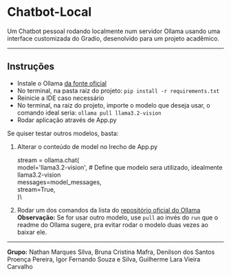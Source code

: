 # Chatbot-Local
Um Chatbot pessoal rodando localmente num servidor Ollama usando uma interface customizada do Gradio, desenolvido para um projeto acadêmico.  

---

## Instruções  
- Instale o Ollama [da fonte oficial](https://ollama.com/download)  
- No terminal, na pasta raiz do projeto:
  `pip install -r requirements.txt`
- Reinicie a IDE caso necessário
- No terminal, na raiz do projeto, importe o modelo que deseja usar, o comando ideal seria:
  `ollama pull llama3.2-vision`  
- Rodar aplicação através de App.py

Se quiser testar outros modelos, basta:
1. Alterar o conteúdo de model no lrecho de App.py

      stream = ollama.chat(\
              model='llama3.2-vision', # Define que modelo sera utilizado, idealmente llama3.2-vision\
              messages=model_messages,\
              stream=True,\
          )\

2. Rodar um dos comandos da lista do [repositório oficial do Ollama](https://github.com/ollama/ollama)
**Observação:** Se for usar outro modelo, use `pull` ao invés do `run` que o readme do Ollama sugere, pra evitar rodar o modelo duas vezes ao baixar ele.

---

**Grupo:** Nathan Marques Silva, Bruna Cristina Mafra, Denilson dos Santos Proença Pereira, Igor Fernando Souza e Silva, Guilherme Lara Vieira Carvalho

